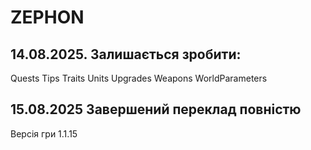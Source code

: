 # ZEPHON

## 14.08.2025. Залишається зробити:

Quests
Tips
Traits
Units
Upgrades
Weapons
WorldParameters

## 15.08.2025 Завершений переклад повністю

Версія гри 1.1.15
